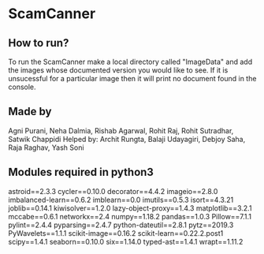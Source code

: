 # ScamCanner
## How to run?
To run the ScamCanner make a local directory called "ImageData" and add the images whose documented version you would like to see. If it is unsucessful for a particular image then it will print no document found in the console.

## Made by
Agni Purani, Neha Dalmia, Rishab Agarwal, Rohit Raj, Rohit Sutradhar, Satwik Chappidi
Helped by: Archit Rungta, Balaji Udayagiri, Debjoy Saha, Raja Raghav, Yash Soni

## Modules required in python3
astroid==2.3.3
cycler==0.10.0
decorator==4.4.2
imageio==2.8.0
imbalanced-learn==0.6.2
imblearn==0.0
imutils==0.5.3
isort==4.3.21
joblib==0.14.1
kiwisolver==1.2.0
lazy-object-proxy==1.4.3
matplotlib==3.2.1
mccabe==0.6.1
networkx==2.4
numpy==1.18.2
pandas==1.0.3
Pillow==7.1.1
pylint==2.4.4
pyparsing==2.4.7
python-dateutil==2.8.1
pytz==2019.3
PyWavelets==1.1.1
scikit-image==0.16.2
scikit-learn==0.22.2.post1
scipy==1.4.1
seaborn==0.10.0
six==1.14.0
typed-ast==1.4.1
wrapt==1.11.2
